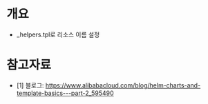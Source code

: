 # 개요
* _helpers.tpl로 리소스 이름 설정


# 참고자료
* [1] 블로그: https://www.alibabacloud.com/blog/helm-charts-and-template-basics---part-2_595490